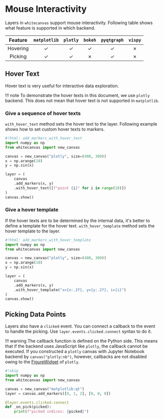 # Mouse Interactivity

Layers in `whitecanvas` support mouse interactivity. Following table shows what feature
is supported in which backend.

| Feature  | `matplotlib` | `plotly` | `bokeh` | `pyqtgraph` | `vispy` |
|:--------:|:------------:|:--------:|:-------:|:-----------:|:-------:|
| Hovering | &check;      | &check;  | &check; | &check;     | &cross; |
| Picking  | &check;      | &check;  | &cross; | &check;     | &cross; |

## Hover Text

Hover text is very useful for interactive data exploration.

!!! note
    To demonstrate the hover texts in this document, we use `plotly` backend. This does
    not mean that hover text is not supported in `matplotlib`.

### Give a sequence of hover texts

`with_hover_text` method sets the hover text to the layer. Following example shows how
to set custom hover texts to markers.

``` python
#!html: add_markers_with_hover_text
import numpy as np
from whitecanvas import new_canvas

canvas = new_canvas("plotly", size=(400, 300))
x = np.arange(10)
y = np.sin(x)

layer = (
    canvas
    .add_markers(x, y)
    .with_hover_text([f"point {i}" for i in range(10)])
)
canvas.show()
```

### Give a hover template

If the hover texts are to be determined by the internal data, it's better to define a
template for the hover text. `with_hover_template` method sets the hover template to the
layer.

``` python
#!html: add_markers_with_hover_template
import numpy as np
from whitecanvas import new_canvas

canvas = new_canvas("plotly", size=(400, 300))
x = np.arange(10)
y = np.sin(x)

layer = (
    canvas
    .add_markers(x, y)
    .with_hover_template("x={x:.2f}, y={y:.2f}, i={i}")
)
canvas.show()
```

## Picking Data Points

Layers also have a `clicked` event. You can connect a callback to the event to handle
the picking. Use `layer.events.clicked.connect` syntax to do it.

!!! warning
    The callback function is defined on the Python side. This means that if the backend
    uses JavaScript like `plotly`, the callback cannot be executed. If you constructed
    a `plotly` canvas with Jupyter Notebook backend by `canvas("plotly:nb")`, however,
    callbacks are not disabled owing to the [FigureWidget](https://plotly.com/python/figurewidget/) of `plotly`.

``` python
#!skip
import numpy as np
from whitecanvas import new_canvas

canvas = new_canvas("matplotlib:qt")
layer = canvas.add_markers([0, 1, 2], [0, 0, 0])

@layer.events.clicked.connect
def _on_pick(picked):
    print(f"picked indices: {picked}")
```
